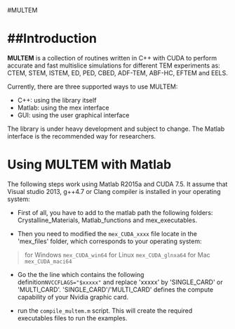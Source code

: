 #MULTEM

##Introduction
============

**MULTEM** is a collection of routines written in C++ with CUDA to perform accurate and fast multislice simulations for different TEM experiments as: CTEM, STEM, ISTEM, ED, PED, CBED, ADF-TEM, ABF-HC, EFTEM and EELS.

Currently, there are three supported ways to use MULTEM:
- C++: using the library itself
- Matlab: using the mex interface
- GUI: using the user graphical interface 

The library is under heavy development and subject to change.
The Matlab interface is the recommended way for researchers.

Using MULTEM with Matlab
=================================
The following steps work using Matlab R2015a and CUDA 7.5. It assume that Visual studio 2013, g++4.7 or Clang compiler is installed in your operating system:

- First of all, you have to add to the matlab path the following folders: Crystalline_Materials, Matlab_functions and mex_executables.

- Then you need to modified the `mex_CUDA_xxxx` file locate in the 'mex_files' folder, which corresponds to your operating system:
> for Windows `mex_CUDA_win64`
> for Linux `mex_CUDA_glnxa64`
> for Mac `mex_CUDA_maci64`

- Go the the line which contains the following definition`NVCCFLAGS="$xxxxx"` and replace 'xxxxx' by 'SINGLE_CARD' or 'MULTI_CARD'. 'SINGLE_CARD'/'MULTI_CARD' defines the compute capability of your Nvidia graphic card.

- run the `compile_multem.m` script. This will create the required executables files to run the examples.